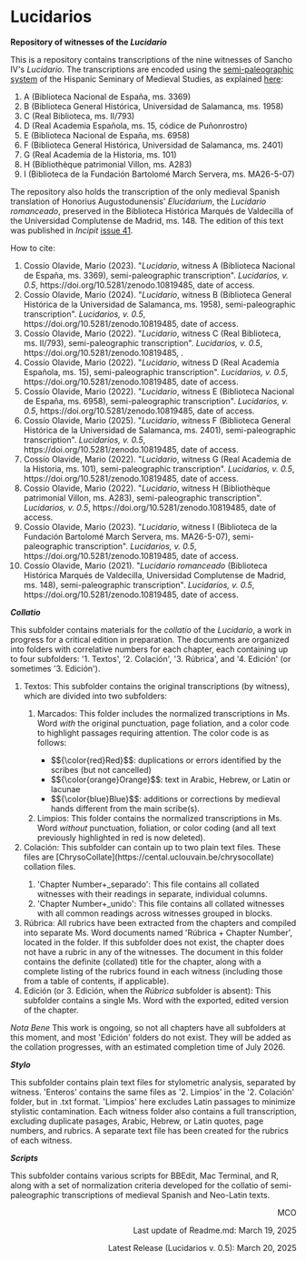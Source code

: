 # Lucidarios
**Repository of witnesses of the <em>Lucidario</em>**

This is a repository contains transcriptions of the nine witnesses of Sancho IV's <em>Lucidario</em>. The transcriptions are encoded using the [semi-paleographic system](http://www.hispanicseminary.org/manual-en.htm) of the Hispanic Seminary of Medieval Studies, as explained [here](https://lucidarios.hypotheses.org/transcripciones/normas-de-transcripcion):

<ol>
	<li>A (Biblioteca Nacional de España, ms. 3369)</li>
	<li>B (Biblioteca General Histórica, Universidad de Salamanca, ms. 1958)</li>
	<li>C (Real Biblioteca, ms. II/793)</li>
	<li>D (Real Academia Española, ms. 15, códice de Puñonrostro)</li>
	<li>E (Biblioteca Nacional de España, ms. 6958)</li>
	<li>F (Biblioteca General Histórica, Universidad de Salamanca, ms. 2401)</li>
	<li>G (Real Academia de la Historia, ms. 101)</li>
	<li>H (Bibliothèque patrimonial Villon, ms. A283)</li>
	<li>I (Biblioteca de la Fundación Bartolomé March Servera, ms. MA26-5-07)</li> 
</ol>

The repository also holds the transcription of the only medieval Spanish translation of Honorius Augustodunensis' <em>Elucidarium</em>, the <em>Lucidario romanceado</em>, preserved in the Biblioteca Histórica Marqués de Valdecilla of the Universidad Complutense de Madrid, ms. 148. The edition of this text was published in <em>Incipit</em> [issue 41](http://www.iibicrit-conicet.gov.ar/ojs/index.php/incipit/article/view/541).

How to cite:

<ol>
	<li>Cossío Olavide, Mario (2023). "<em>Lucidario</em>, witness A (Biblioteca Nacional de España, ms. 3369), semi-paleographic transcription". <em>Lucidarios, v. 0.5</em>, https://doi.org/10.5281/zenodo.10819485, date of access.</li>
	<li>Cossío Olavide, Mario (2024). "<em>Lucidario</em>, witness B (Biblioteca General Histórica de la Universidad de Salamanca, ms. 1958), semi-paleographic transcription". <em>Lucidarios, v. 0.5</em>, https://doi.org/10.5281/zenodo.10819485, date of access.</li>
	<li>Cossío Olavide, Mario (2022). "<em>Lucidario</em>, witness C (Real Biblioteca, ms. II/793), semi-paleographic transcription". <em>Lucidarios, v. 0.5</em>, https://doi.org/10.5281/zenodo.10819485,  .</li>
	<li>Cossío Olavide, Mario (2022). "<em>Lucidario</em>, witness D (Real Academia Española, ms. 15), semi-paleographic transcription". <em>Lucidarios, v. 0.5</em>, https://doi.org/10.5281/zenodo.10819485, date of access.</li>
	<li>Cossío Olavide, Mario (2022). "<em>Lucidario</em>, witness E (Biblioteca Nacional de España, ms. 6958), semi-paleographic transcription". <em>Lucidarios, v. 0.5</em>, https://doi.org/10.5281/zenodo.10819485, date of access.</li>
	<li>Cossío Olavide, Mario (2025). "<em>Lucidario</em>, witness F (Biblioteca General Histórica de la Universidad de Salamanca, ms. 2401), semi-paleographic transcription". <em>Lucidarios, v. 0.5</em>, https://doi.org/10.5281/zenodo.10819485, date of access.</li>
	<li>Cossío Olavide, Mario (2022). "<em>Lucidario</em>, witness G (Real Academia de la Historia, ms. 101), semi-paleographic transcription". <em>Lucidarios, v. 0.5</em>, https://doi.org/10.5281/zenodo.10819485, date of access.</li>
	<li>Cossío Olavide, Mario (2022). "<em>Lucidario</em>, witness H (Bibliothèque patrimonial Villon, ms. A283), semi-paleographic transcription". <em>Lucidarios, v. 0.5</em>, https://doi.org/10.5281/zenodo.10819485, date of access.</li>
	<li>Cossío Olavide, Mario (2023). "<em>Lucidario</em>, witness I (Biblioteca de la Fundación Bartolomé March Servera, ms. MA26-5-07), semi-paleographic transcription". <em>Lucidarios, v. 0.5</em>, https://doi.org/10.5281/zenodo.10819485, date of access.</li>
	<li>Cossío Olavide, Mario (2021). "<em>Lucidario romanceado</em> (Biblioteca Histórica Marqués de Valdecilla, Universidad Complutense de Madrid, ms. 148), semi-paleographic transcription". <em>Lucidarios, v. 0.5</em>, https://doi.org/10.5281/zenodo.10819485, date of access.</li>
</ol>

**<em>Collatio</em>**

This subfolder contains  materials for the <em>collatio</em> of the <em>Lucidario</em>, a work in progress for a critical edition in preparation. The documents are organized into folders with correlative numbers for each chapter, each containing up to four subfolders: '1. Textos', '2. Colación', '3. Rúbrica', and '4. Edición' (or sometimes '3. Edición').

<ol>
	<li>Textos: This subfolder contains the original transcriptions (by witness), which are divided into two subfolders:</li>
		<ol>
			<li>Marcados: This folder includes the normalized transcriptions in Ms. Word <em>with</em> the original punctuation, page foliation, and a color code to highlight passages requiring attention. The color code is as follows:</li>
				<ul>
					<li>$${\color{red}Red}$$: duplications or errors identified by the scribes (but not cancelled)</li>
					<li>$${\color{orange}Orange}$$: text in Arabic, Hebrew, or Latin or lacunae</li>
					<li>$${\color{blue}Blue}$$: additions or corrections by medieval hands different from the main scribe(s).</li>
				</ul>
			<li>Limpios: This folder contains the normalized transcriptions in Ms. Word <em>without</em> punctuation, foliation, or color coding (and all text previously highlighted in red is now deleted).</li>
		</ol>
	</li>
	<li>Colación: This subfolder can contain up to two plain text files. These files are [ChrysoCollate](https://cental.uclouvain.be/chrysocollate) collation files.</li>
		<ol>
			<li>'Chapter Number+_separado': This file contains all collated witnesses with their readings in separate, individual columns.</li>
			<li>'Chapter Number+_unido': This file contains all collated witnesses with all common readings across witnesses grouped in blocks.</li>
		</ol>
	</li>
	<li>Rúbrica: All rubrics have been extracted from the chapters and compiled into separate Ms. Word documents named 'Rúbrica + Chapter Number', located in the folder. If this subfolder does not exist, the chapter does not have a rubric in any of the witnesses. The document in this folder contains the definite (collated) title for the chapter, along with a complete listing of the rubrics found in each witness (including those from a table of contents, if applicable).</li>
	<li>Edición (or 3. Edición, when the <em>Rúbrica</em> subfolder is absent): This subfolder contains a single Ms. Word with the exported, edited version of the chapter.</li>
</ol>

<em>Nota Bene</em>
This work is ongoing, so not all chapters have all subfolders at this moment, and most 'Edición' folders do not exist. They will be added as the collation progresses, with an estimated completion time of July 2026.

**<em>Stylo</em>**

This subfolder contains plain text files for stylometric analysis, separated by witness. 'Enteros' contains the same files as '2. Limpios' in the '2. Colación' folder, but in .txt format. 'Limpios' here excludes Latin passages to minimize stylistic contamination. Each witness folder also contains a full transcription, excluding duplicate pasages, Arabic, Hebrew, or Latin quotes, page numbers, and rubrics. A separate text file has been created for the rubrics of each witness.

**<em>Scripts</em>**

This subfolder contains various scripts for BBEdit, Mac Terminal, and R, along with a set of normalization criteria developed for the collatio of semi-paleographic transcriptions of medieval Spanish and Neo-Latin texts.

<p align="right">MCO</p>
<p align="right">Last update of Readme.md: March 19, 2025</p>
<p align="right">Latest Release (Lucidarios v. 0.5): March 20, 2025</p>
